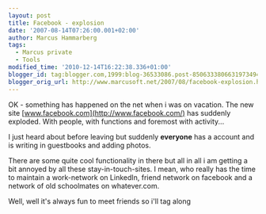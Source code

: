 ```yaml
---
layout: post
title: Facebook - explosion
date: '2007-08-14T07:26:00.001+02:00'
author: Marcus Hammarberg
tags:
  - Marcus private
  - Tools
modified_time: '2010-12-14T16:22:38.336+01:00'
blogger_id: tag:blogger.com,1999:blog-36533086.post-8506333806631973494
blogger_orig_url: http://www.marcusoft.net/2007/08/facebook-explosion.html
---
```


OK -
something has happened on the net when i was on
vacation. The new site [www.facebook.com](http://www.facebook.com/) has
suddenly exploded. With people, with functions and foremost with
activity...

I just heard about before leaving but
suddenly **everyone** has a account and is writing in guestbooks and
adding photos.

There are some quite cool functionality in there but all in all i am
getting a bit annoyed by all these stay-in-touch-sites. I mean, who
really has the time to maintain a work-network on <span
id="SPELLING_ERROR_2" class="blsp-spelling-error">LinkedIn,
friend network on facebook and a network of old
schoolmates on whatever.com.

Well, well it's always fun to meet friends so <span
id="SPELLING_ERROR_4" class="blsp-spelling-error">i'll tag along
